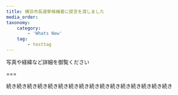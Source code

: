 ```yaml
---
title: 横浜市長選挙候補者に提言を渡しました
media_order:
taxonomy:
    category:
        - 'Whats New'
    tag:
        - testtag
---
```


写真や経緯など詳細を御覧ください

===

続き続き続き続き続き続き続き続き続き続き続き続き続き続き続き続き
